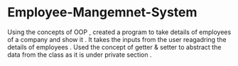 # Employee-Mangemnet-System
Using the concepts of OOP , created a program to take details of employees of a company and show it . 
It takes the inputs from the user reagadring the details of employees . 
Used the concept of getter & setter to abstract the data from the class as it is under private section .
